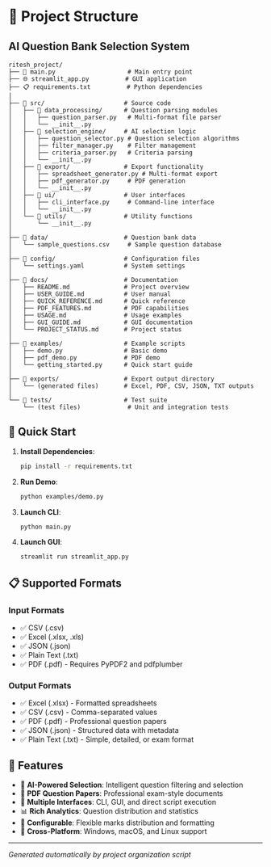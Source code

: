 # 📁 Project Structure

## AI Question Bank Selection System

```
ritesh_project/
├── 📄 main.py                    # Main entry point
├── 🌐 streamlit_app.py          # GUI application
├── 📋 requirements.txt          # Python dependencies
│
├── 📂 src/                      # Source code
│   ├── 📂 data_processing/      # Question parsing modules
│   │   ├── question_parser.py   # Multi-format file parser
│   │   └── __init__.py
│   ├── 📂 selection_engine/     # AI selection logic
│   │   ├── question_selector.py # Question selection algorithms
│   │   ├── filter_manager.py    # Filter management
│   │   ├── criteria_parser.py   # Criteria parsing
│   │   └── __init__.py
│   ├── 📂 export/               # Export functionality
│   │   ├── spreadsheet_generator.py # Multi-format export
│   │   ├── pdf_generator.py     # PDF generation
│   │   └── __init__.py
│   ├── 📂 ui/                   # User interfaces
│   │   ├── cli_interface.py     # Command-line interface
│   │   └── __init__.py
│   └── 📂 utils/                # Utility functions
│       └── __init__.py
│
├── 📂 data/                     # Question bank data
│   └── sample_questions.csv     # Sample question database
│
├── 📂 config/                   # Configuration files
│   └── settings.yaml           # System settings
│
├── 📂 docs/                     # Documentation
│   ├── README.md               # Project overview
│   ├── USER_GUIDE.md           # User manual
│   ├── QUICK_REFERENCE.md      # Quick reference
│   ├── PDF_FEATURES.md         # PDF capabilities
│   ├── USAGE.md                # Usage examples
│   ├── GUI_GUIDE.md            # GUI documentation
│   └── PROJECT_STATUS.md       # Project status
│
├── 📂 examples/                 # Example scripts
│   ├── demo.py                 # Basic demo
│   ├── pdf_demo.py             # PDF demo
│   └── getting_started.py      # Quick start guide
│
├── 📂 exports/                  # Export output directory
│   └── (generated files)       # Excel, PDF, CSV, JSON, TXT outputs
│
└── 📂 tests/                    # Test suite
    └── (test files)             # Unit and integration tests
```

## 🚀 Quick Start

1. **Install Dependencies**:
   ```bash
   pip install -r requirements.txt
   ```

2. **Run Demo**:
   ```bash
   python examples/demo.py
   ```

3. **Launch CLI**:
   ```bash
   python main.py
   ```

4. **Launch GUI**:
   ```bash
   streamlit run streamlit_app.py
   ```

## 📋 Supported Formats

### Input Formats
- ✅ CSV (.csv)
- ✅ Excel (.xlsx, .xls)
- ✅ JSON (.json)
- ✅ Plain Text (.txt)
- ✅ PDF (.pdf) - Requires PyPDF2 and pdfplumber

### Output Formats
- ✅ Excel (.xlsx) - Formatted spreadsheets
- ✅ CSV (.csv) - Comma-separated values
- ✅ PDF (.pdf) - Professional question papers
- ✅ JSON (.json) - Structured data with metadata
- ✅ Plain Text (.txt) - Simple, detailed, or exam format

## 🎯 Features

- 🤖 **AI-Powered Selection**: Intelligent question filtering and selection
- 📄 **PDF Question Papers**: Professional exam-style documents
- 🎨 **Multiple Interfaces**: CLI, GUI, and direct script execution
- 📊 **Rich Analytics**: Question distribution and statistics
- 🔧 **Configurable**: Flexible marks distribution and formatting
- 📱 **Cross-Platform**: Windows, macOS, and Linux support

---
*Generated automatically by project organization script*
